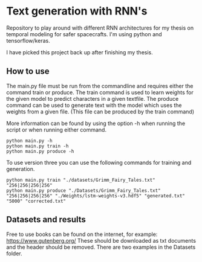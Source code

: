 # Text generation with RNN's
Repository to play around with different RNN architectures for my thesis on temporal modeling for safer spacecrafts. I'm using python and tensorflow/keras.

I have picked this project back up after finishing my thesis.

## How to use
The main.py file must be run from the commandline and requires either the command train or produce. The train command is used to learn weights for the given model to predict characters in a given textfile. The produce command can be used to generate text with the model which uses the weights from a given file. (This file can be produced by the train command)

More information can be found by using the option -h when running the script or when running either command.
```
python main.py -h
python main.py train -h
python main.py produce -h
```

To use version three you can use the following commands for training and generation.
```
python main.py train "./datasets/Grimm_Fairy_Tales.txt" "256|256|256|256"
python main.py produce "./Datasets/Grimm_Fairy_Tales.txt" "256|256|256|256" "./Weights/lstm-weights-v3.hdf5" "generated.txt" "5000" "corrected.txt"
```

## Datasets and results
Free to use books can be found on the internet, for example: https://www.gutenberg.org/
These should be downloaded as txt documents and the header should be removed. There are two examples in the Datasets folder.
